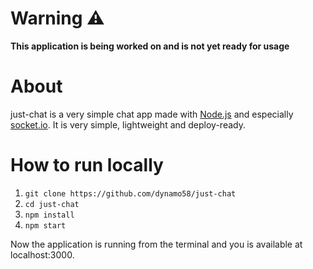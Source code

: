 # Warning ⚠️
**This application is being worked on and is not yet ready for usage**

# About

just-chat is a very simple chat app made with [Node.js](https://nodejs.org/en/) and especially [socket.io](https://socket.io/). It is very simple, lightweight and deploy-ready.

# How to run locally

1. `git clone https://github.com/dynamo58/just-chat`
2. `cd just-chat`
3. `npm install`
4. `npm start`

Now the application is running from the terminal and you is available at localhost:3000.